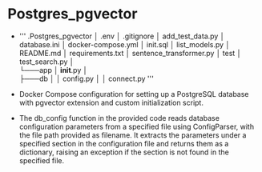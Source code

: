 # Postgres_pgvector

- ''' .Postgres_pgvector
        │   .env
        │   .gitignore
        │   add_test_data.py
        │   database.ini
        │   docker-compose.yml
        │   init.sql
        │   list_models.py
        │   README.md
        │   requirements.txt
        │   sentence_transformer.py
        │   test
        │   test_search.py
        │   
        └───app
            │   __init__.py
            │   
            ├───db
            │   │   config.py
            │   │   connect.py '''

- Docker Compose configuration for setting up a PostgreSQL database with pgvector extension and custom initialization script.

- The db_config function in the provided code reads database configuration parameters from a specified file using ConfigParser, with the file path provided as filename. It extracts the parameters under a specified section in the configuration file and returns them as a dictionary, raising an exception if the section is not found in the specified file.

